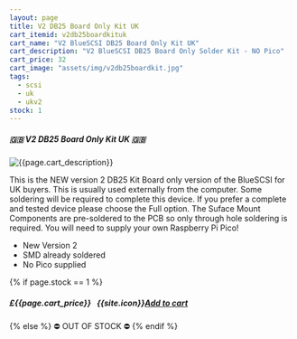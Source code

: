 ```yaml
---
layout: page
title: V2 DB25 Board Only Kit UK
cart_itemid: v2db25boardkituk
cart_name: "V2 BlueSCSI DB25 Board Only Kit UK"
cart_description: "V2 BlueSCSI DB25 Board Only Solder Kit - NO Pico"
cart_price: 32
cart_image: "assets/img/v2db25boardkit.jpg"
tags: 
  - scsi
  - uk
  - ukv2
stock: 1
---
```


##### 🇬🇧 V2 DB25 Board Only Kit UK 🇬🇧

![{{page.cart_description}}]({{page.cart_image}})

This is the NEW version 2 DB25 Kit Board only version of the BlueSCSI for UK buyers. This is usually used externally from the computer. Some soldering will be required to complete this device. If you prefer a complete and tested device please choose the Full option. The Suface Mount Components are pre-soldered to the PCB so only through hole soldering is required. You will need to supply your own Raspberry Pi Pico!

* New Version 2
* SMD already soldered
* No Pico supplied

{% if page.stock == 1 %}
##### £{{page.cart_price}} &nbsp; {{site.icon}}[Add to cart](/cart#{{page.cart_itemid}})
{% else %}
&#9940; OUT OF STOCK &#9940;
{% endif %}